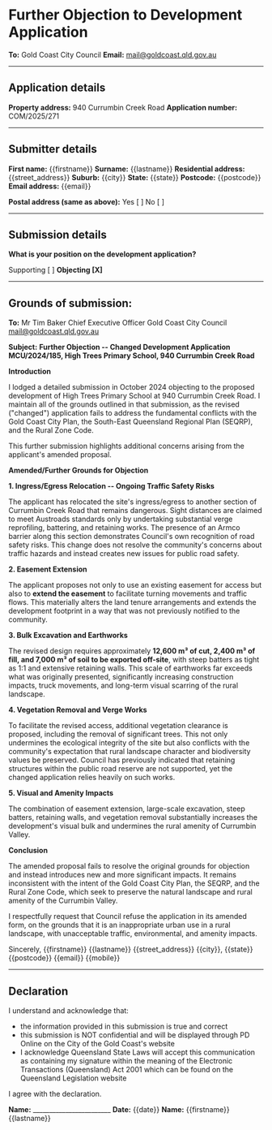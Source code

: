 # Further Objection to Development Application

**To:** Gold Coast City Council
**Email:** mail@goldcoast.qld.gov.au

---

## Application details

**Property address:** 940 Currumbin Creek Road
**Application number:** COM/2025/271

---

## Submitter details

**First name:** {{firstname}}
**Surname:** {{lastname}}
**Residential address:** {{street_address}}
**Suburb:** {{city}}
**State:** {{state}}
**Postcode:** {{postcode}}
**Email address:** {{email}}

**Postal address (same as above):** Yes [ ] No [ ]

---

## Submission details

**What is your position on the development application?**

Supporting [ ] **Objecting [X]**

---

## Grounds of submission:

**To:**
Mr Tim Baker
Chief Executive Officer
Gold Coast City Council
mail@goldcoast.qld.gov.au

**Subject:** **Further Objection -- Changed Development Application MCU/2024/185, High Trees Primary School, 940 Currumbin Creek Road**

**Introduction**

I lodged a detailed submission in October 2024 objecting to the proposed development of High Trees Primary School at 940 Currumbin Creek Road. I maintain all of the grounds outlined in that submission, as the revised ("changed") application fails to address the fundamental conflicts with the Gold Coast City Plan, the South-East Queensland Regional Plan (SEQRP), and the Rural Zone Code.

This further submission highlights additional concerns arising from the applicant's amended proposal.

**Amended/Further Grounds for Objection**

**1. Ingress/Egress Relocation -- Ongoing Traffic Safety Risks**

The applicant has relocated the site's ingress/egress to another section of Currumbin Creek Road that remains dangerous. Sight distances are claimed to meet Austroads standards only by undertaking substantial verge reprofiling, battering, and retaining works. The presence of an Armco barrier along this section demonstrates Council's own recognition of road safety risks. This change does not resolve the community's concerns about traffic hazards and instead creates new issues for public road safety.

**2. Easement Extension**

The applicant proposes not only to use an existing easement for access but also to **extend the easement** to facilitate turning movements and traffic flows. This materially alters the land tenure arrangements and extends the development footprint in a way that was not previously notified to the community.

**3. Bulk Excavation and Earthworks**

The revised design requires approximately **12,600 m³ of cut, 2,400 m³ of fill, and 7,000 m³ of soil to be exported off-site**, with steep batters as tight as 1:1 and extensive retaining walls. This scale of earthworks far exceeds what was originally presented, significantly increasing construction impacts, truck movements, and long-term visual scarring of the rural landscape.

**4. Vegetation Removal and Verge Works**

To facilitate the revised access, additional vegetation clearance is proposed, including the removal of significant trees. This not only undermines the ecological integrity of the site but also conflicts with the community's expectation that rural landscape character and biodiversity values be preserved. Council has previously indicated that retaining structures within the public road reserve are not supported, yet the changed application relies heavily on such works.

**5. Visual and Amenity Impacts**

The combination of easement extension, large-scale excavation, steep batters, retaining walls, and vegetation removal substantially increases the development's visual bulk and undermines the rural amenity of Currumbin Valley.

**Conclusion**

The amended proposal fails to resolve the original grounds for objection and instead introduces new and more significant impacts. It remains inconsistent with the intent of the Gold Coast City Plan, the SEQRP, and the Rural Zone Code, which seek to preserve the natural landscape and rural amenity of the Currumbin Valley.

I respectfully request that Council refuse the application in its amended form, on the grounds that it is an inappropriate urban use in a rural landscape, with unacceptable traffic, environmental, and amenity impacts.

Sincerely,
{{firstname}} {{lastname}}
{{street_address}}
{{city}}, {{state}} {{postcode}}
{{email}}
{{mobile}}

---

## Declaration

I understand and acknowledge that:
- the information provided in this submission is true and correct
- this submission is NOT confidential and will be displayed through PD Online on the City of the Gold Coast's website
- I acknowledge Queensland State Laws will accept this communication as containing my signature within the meaning of the Electronic Transactions (Queensland) Act 2001 which can be found on the Queensland Legislation website

I agree with the declaration.

**Name:** ________________________
**Date:** {{date}}
**Name:** {{firstname}} {{lastname}}
